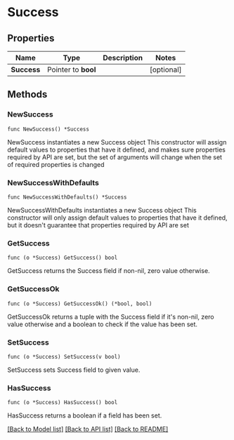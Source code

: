 # Success

## Properties

Name | Type | Description | Notes
------------ | ------------- | ------------- | -------------
**Success** | Pointer to **bool** |  | [optional] 

## Methods

### NewSuccess

`func NewSuccess() *Success`

NewSuccess instantiates a new Success object
This constructor will assign default values to properties that have it defined,
and makes sure properties required by API are set, but the set of arguments
will change when the set of required properties is changed

### NewSuccessWithDefaults

`func NewSuccessWithDefaults() *Success`

NewSuccessWithDefaults instantiates a new Success object
This constructor will only assign default values to properties that have it defined,
but it doesn't guarantee that properties required by API are set

### GetSuccess

`func (o *Success) GetSuccess() bool`

GetSuccess returns the Success field if non-nil, zero value otherwise.

### GetSuccessOk

`func (o *Success) GetSuccessOk() (*bool, bool)`

GetSuccessOk returns a tuple with the Success field if it's non-nil, zero value otherwise
and a boolean to check if the value has been set.

### SetSuccess

`func (o *Success) SetSuccess(v bool)`

SetSuccess sets Success field to given value.

### HasSuccess

`func (o *Success) HasSuccess() bool`

HasSuccess returns a boolean if a field has been set.


[[Back to Model list]](../README.md#documentation-for-models) [[Back to API list]](../README.md#documentation-for-api-endpoints) [[Back to README]](../README.md)


